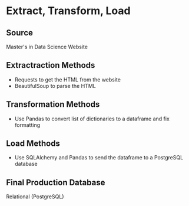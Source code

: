 # Extract, Transform, Load

## Source
Master's in Data Science Website

## Extractraction Methods
* Requests to get the HTML from the website
* BeautifulSoup to parse the HTML

## Transformation Methods
* Use Pandas to convert list of dictionaries to a dataframe and fix formatting

## Load Methods
* Use SQLAlchemy and Pandas to send the dataframe to a PostgreSQL database

## Final Production Database
Relational (PostgreSQL)
